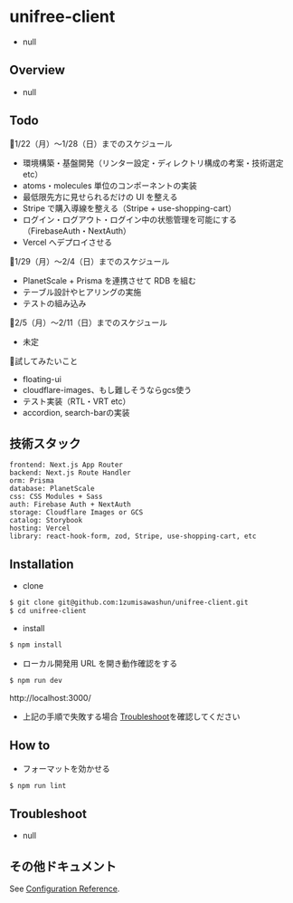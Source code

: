 # unifree-client

- null

## Overview

- null

## Todo

🔷1/22（月）〜1/28（日）までのスケジュール

- 環境構築・基盤開発（リンター設定・ディレクトリ構成の考案・技術選定 etc）
- atoms・molecules 単位のコンポーネントの実装
- 最低限先方に見せられるだけの UI を整える
- Stripe で購入導線を整える（Stripe + use-shopping-cart）
- ログイン・ログアウト・ログイン中の状態管理を可能にする（FirebaseAuth・NextAuth）
- Vercel へデプロイさせる

🔷1/29（月）〜2/4（日）までのスケジュール

- PlanetScale + Prisma を連携させて RDB を組む
- テーブル設計やヒアリングの実施
- テストの組み込み

🔷2/5（月）〜2/11（日）までのスケジュール

- 未定

🔸試してみたいこと

- floating-ui
- cloudflare-images、もし難しそうならgcs使う
- テスト実装（RTL・VRT etc）
- accordion, search-barの実装


## 技術スタック

```
frontend: Next.js App Router
backend: Next.js Route Handler
orm: Prisma
database: PlanetScale
css: CSS Modules + Sass
auth: Firebase Auth + NextAuth
storage: Cloudflare Images or GCS
catalog: Storybook
hosting: Vercel
library: react-hook-form, zod, Stripe, use-shopping-cart, etc
```

## Installation

- clone

```bash
$ git clone git@github.com:1zumisawashun/unifree-client.git
$ cd unifree-client
```

- install

```bash
$ npm install
```

- ローカル開発用 URL を開き動作確認をする

```bash
$ npm run dev
```

http://localhost:3000/

- 上記の手順で失敗する場合 [Troubleshoot](#Troubleshoot)を確認してください

## How to

- フォーマットを効かせる

```bash
$ npm run lint
```

## Troubleshoot

- null

## その他ドキュメント

See [Configuration Reference](https://cli.vuejs.org/config/).
